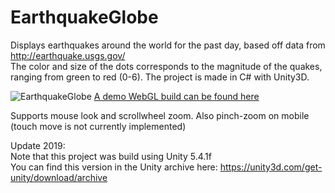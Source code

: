 # EarthquakeGlobe
Displays earthquakes around the world for the past day, based off data from http://earthquake.usgs.gov/   
The color and size of the dots corresponds to the magnitude of the quakes, ranging from green to red (0-6).
The project is made in C# with Unity3D.

![EarthquakeGlobe](https://static.electricfur.energy/earthquake/screenshot.png "EarthquakeGlobe screenshot")
[A demo WebGL build can be found here](https://static.electricfur.energy/earthquake/)

Supports mouse look and scrollwheel zoom. Also pinch-zoom on mobile (touch move is not currently implemented)

Update 2019:  
Note that this project was build using Unity 5.4.1f  
You can find this version in the Unity archive here: https://unity3d.com/get-unity/download/archive


